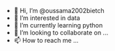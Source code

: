 - 👋 Hi, I’m @oussama2002bietch
- 👀 I’m interested in data 
- 🌱 I’m currently learning python
- 💞️ I’m looking to collaborate on ...
- 📫 How to reach me ...

<!---
oussama2002bietch/oussama2002bietch is a ✨ special ✨ repository because its `README.md` (this file) appears on your GitHub profile.
You can click the Preview link to take a look at your changes.
--->
